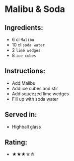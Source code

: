 # Malibu & Soda

## Ingredients:
- 6 cl `Malibu`
- 10 cl `soda water`
- 2 `lime wedges`
- 8 `ice cubes`

## Instructions:
- Add Malibu
- Add ice cubes and stir
- Add squeezed lime wedges
- Fill up with soda water

## Served in:
- Highball glass

## Rating:
- ★★★☆☆